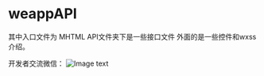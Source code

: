 # weappAPI

其中入口文件为 MHTML
API文件夹下是一些接口文件
外面的是一些控件和wxss介绍。

开发者交流微信：
![Image text](https://github.com/HioryLiu/weappAPI/tree/master/)